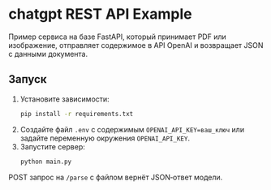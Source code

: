 # chatgpt REST API Example

Пример сервиса на базе FastAPI, который принимает PDF или изображение,
отправляет содержимое в API OpenAI и возвращает JSON с данными документа.

## Запуск

1. Установите зависимости:
   ```bash
   pip install -r requirements.txt
   ```
2. Создайте файл `.env` с содержимым `OPENAI_API_KEY=ваш_ключ` или задайте
   переменную окружения `OPENAI_API_KEY`.
3. Запустите сервер:
   ```bash
   python main.py
   ```

POST запрос на `/parse` с файлом вернёт JSON‑ответ модели.
